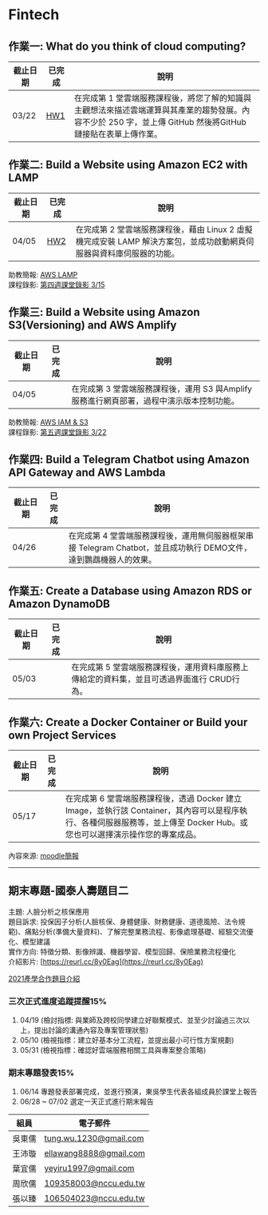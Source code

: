 
# Fintech

## 作業一: What do you think of cloud computing?

| 截止日期 | 已完成 | 說明 | 
| --- | --- | --- |
| 03/22 | [HW1](https://github.com/tungwu1230/Fintech/tree/main/HW1) | 在完成第 1 堂雲端服務課程後，將您了解的知識與主觀想法來描述雲端運算與其產業的趨勢發展。內容不少於 250 字，並上傳 GitHub 然後將GitHub 鏈接貼在表單上傳作業。 |

## 作業二: Build a Website using Amazon EC2 with LAMP

| 截止日期 | 已完成 | 說明 |
| --- | --- | --- |
| 04/05 | [HW2](https://youtu.be/H0C-zJOY5sk) | 在完成第 2 堂雲端服務課程後，藉由 Linux 2 虛擬機完成安裝 LAMP 解決方案包，並成功啟動網頁伺服器與資料庫伺服器的功能。 |

助教簡報: [AWS LAMP](https://drive.google.com/file/d/1ysolgVFlpZTMhIPXL7sbdnSzjG5XUicN/view)  
課程錄影: [第四週課堂錄影 3/15](https://drive.google.com/drive/folders/1MaqK-3HvPeBFK-5OjdqAGHtW04jdkZnB)

## 作業三: Build a Website using Amazon S3(Versioning) and AWS Amplify

| 截止日期 | 已完成 | 說明 |
| --- | --- | --- |
| 04/05 |  | 在完成第 3 堂雲端服務課程後，運用 S3 與Amplify 服務進行網頁部署，過程中演示版本控制功能。 |

 助教簡報: [AWS IAM & S3](https://drive.google.com/file/d/1zTAF-32yebhsIAqjfyM30cjMKl9lvbf-/view)  
 課程錄影: [第五週課堂錄影 3/22](https://drive.google.com/drive/folders/1piSFgvRxU3414lnz42Fdb2LaKsxnUQQd)

## 作業四: Build a Telegram Chatbot using Amazon API Gateway and AWS Lambda

| 截止日期 | 已完成 | 說明 |
| --- | --- | --- |
| 04/26 |  | 在完成第 4 堂雲端服務課程後，運用無伺服器框架串接 Telegram Chatbot，並且成功執行 DEMO文件，達到鸚鵡機器人的效果。 |  

## 作業五: Create a Database using Amazon RDS or Amazon DynamoDB

| 截止日期 | 已完成 | 說明 |
| --- | --- | --- |
| 05/03 |  | 在完成第 5 堂雲端服務課程後，運用資料庫服務上傳給定的資料集，並且可透過界面進行 CRUD行為。 |

## 作業六: Create a Docker Container or Build your own Project Services

| 截止日期 | 已完成 | 說明 |
| --- | --- | --- |
| 05/17 |  | 在完成第 6 堂雲端服務課程後，透過 Docker 建立Image，並執行該 Container，其內容可以是程序執行、各種伺服器服務等，並上傳至 Docker Hub。或您也可以選擇演示操作您的專案成品。 |  

內容來源: [moodle簡報](https://drive.google.com/file/d/1RCUnZUk5qfb_ukjVjv5ievIR-3ZHs6Do/view)

---
## 期末專題-國泰人壽題目二  
主題: 人臉分析之核保應用  
題目訴求: 投保因子分析(人臉核保、身體健康、財務健康、道德風險、法令規範)、痛點分析(準備大量資料)、了解完整業務流程、影像處理基礎、經驗交流優化、模型建議  
實作方向: 特徵分類、影像辨識、機器學習、模型回歸、保險業務流程優化  
介紹影片: [https://reurl.cc/8y0Eag](https://reurl.cc/8y0Eag)  

[2021產學合作題目介紹](https://docs.google.com/presentation/d/e/2PACX-1vTgVktGm1OwqWspx_PkFQlhR6oqPFXTV5oj0JYOdR-guBzKBEbyXLfKKXRenI2HkhT4iHwYGStgoAIA/pub?start=false&loop=false&delayms=3000&slide=id.gc356cb2501_0_242)

### 三次正式進度追蹤提醒15%  
1. 04/19 (檢討指標: 與業師及跨校同學建立好聯繫模式、並至少討論過三次以上，提出討論的溝通內容及專案管理狀態)
2. 05/10 (檢視指標：建立好基本分工流程，並提出最小可行性方案規劃)  
3. 05/31 (檢視指標：確認好雲端服務相關工具與專案整合策略)

### 期末專題發表15%  
1. 06/14 專題發表部署完成，並進行預演，東吳學生代表各組成員於課堂上報告  
2. 06/28 ~ 07/02 選定一天正式進行期末報告  

| 組員 | 電子郵件 |
| --- | --- |
| 吳東儒 | tung.wu.1230@gmail.com |
| 王沛璇 | ellawang8888@gmail.com |
| 葉宜儒 | yeyiru1997@gmail.com |
| 周欣儒 | 109358003@nccu.edu.tw |
| 張以臻 | 106504023@nccu.edu.tw |
